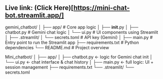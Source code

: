 ## Live link: (Click Here)[https://mini-chat-bot.streamlit.app/]

gemini_chatbot/
│
├── app/                        # Core app logic
│   ├── __init__.py
│   ├── chatbot.py              # Gemini chat logic
│   └── ui.py                   # UI components using Streamlit
│
├── .streamlit/
│   └── secrets.toml            # API key (Gemini)
│
├── main.py                     # Entry point to run the Streamlit app
├── requirements.txt            # Python dependencies
└── README.md                   # Project overview



Mini_chatbot/
│
├── app/
│   ├── chatbot.py      ← logic for Gemini chat init
│   └── ui.py           ← chat interface & chat history
│
├── main.py             ← full logic: UI + session management
├── requirements.txt
└── .streamlit/
    └── secrets.toml
